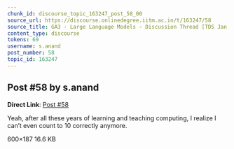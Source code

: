 ```yaml
---
chunk_id: discourse_topic_163247_post_58_00
source_url: https://discourse.onlinedegree.iitm.ac.in/t/163247/58
source_title: GA3 - Large Language Models - Discussion Thread [TDS Jan 2025]
content_type: discourse
tokens: 69
username: s.anand
post_number: 58
topic_id: 163247
---
```


## Post #58 by s.anand

**Direct Link**: [Post #58](https://discourse.onlinedegree.iitm.ac.in/t/163247/58)

Yeah, after all these years of learning and teaching computing, I realize I can’t even count to 10 correctly anymore.

600×187 16.6 KB
